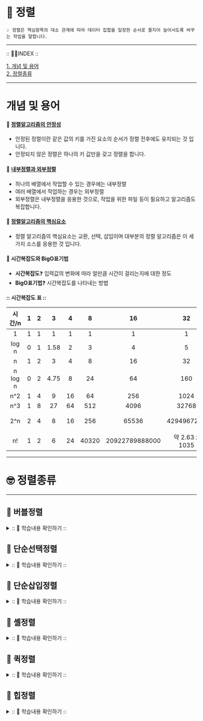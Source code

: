 
# 🏁 정렬
    💡 정렬은 핵심항목의 대소 관계에 따라 데이터 집합을 일정한 순서로 줄지어 늘어서도록 바꾸는 작업을 말합니다.
---

:: ☝🏻INDEX ::

[1. 개념 및 용어](#개념-및-용어)</br>
[2. 정렬종류](#정렬종류)</br>

---

# 개념 및 용어

#### 📌 <u>정렬알고리즘의 안정성</u>
- 안정된 정렬이란 같은 값의 키를 가진 요소의 순서가 정렬 전후에도 유지되는 것 입니다.
- 안정되지 않은 정렬은 하나의 키 값만을 갖고 정렬을 합니다.
#### 📌 <u>내부정렬과 외부정렬</u>
- 하나의 배열에서 작업할 수 있는 경우에는 내부정렬
- 여러 배열에서 작업하는 경우는 외부정렬
- 외부정렬은 내부정렬을 응용한 것으로, 작업을 위한 파일 등이 필요하고 알고리즘도 복잡합니다.
#### 📌 <u>정렬알고리즘의 핵심요소</u>
- 정렬 알고리즘의 핵심요소는 교환, 선택, 삽입이며 대부분의 정렬 알고리즘은 이 세가지 소스를 응용한 것 입니다.

#### 📌 시간복잡도와 BigO표기법
- **시간복잡도**❓ 입력값의 변화에 따라 얼만큼 시간이 걸리는지에 대한 정도
- **BigO표기법**❓ 시간복잡도를 나타내는 방법<br>

**:: 시간복잡도 표 ::**</br>

|  시간/n   |  1  |  2  |  3   |  4   |   8   |        16         |          32           |           64           |          1000          |
|:-------:|:---:|:---:|:----:|:----:|:-----:|:-----------------:|:---------------------:|:----------------------:|:----------------------:|
|    1    |  1  |  1  |  1   |  1   |   1   |         1         |           1           |           1            |           1            |
|  log n  |  0  |  1  | 1.58 |  2   |   3   |         4         |           5           |           6            |          9.97          |
|    n    |  1  |  2  |  3   |  4   |   8   |        16         |          32           |           64           |          1000          |
| n log n |  0  |  2  | 4.75 |  8   |  24   |        64         |          160          |          384           |          9966          |
|   n^2   |  1  |  4  |  9   |  16  |  64   |        256        |         1024          |          4096          |        1000000         |
|   n^3   |  1  |  8  |  27  |  64  |  512  |       4096        |         32768         |         262144         |       1000000000       |
|   2^n   |  2  |  4  |  8   |  16  |  256  |       65536       |      4294967296       |        약 1844경         |     약 1.07 x 10301     |
|   n!    |  1  |  2  |  6   |  24  | 40320 |  20922789888000   |     약 2.63 x 1035     |     약 1.27 x 1089      |    약 4.02 x 102567     |

---
# 🤓 정렬종류

---

## 📌 버블정렬
<details>
<summary>:: 👀 학습내용 확인하기 :: </summary>
<div markdown="1">

- 단순하기 때문에 자주사용된다
- 원소의 이동이 거품이 수면으로 올라오는 듯한 모습
- O(n^2)
- 방법
  1. 서로 인접한 두원소 크기를 검사한다.
  2. 인접한 두수를 계속 비교해 가장 큰 자료가 맨뒤로 가도록 한다.



</div>
</details>

## 📌 단순선택정렬
<details>
<summary>:: 👀 학습내용 확인하기 :: </summary>
<div markdown="1">

- 제자리정렬 알고리즘
- 단순하게 사용할 수 있다.
- 메모리 효율이 좋다
- O(n^2)
- 방법
    1. 주어진 리스트 중 최소값을 찾는다</br>
    2. 그 값을 맨앞의 위치한 값과 교체
    3. 맨처음 위치를 뺀 나머지 리스트를 같은 방법으로 교체
</div>
</details>

## 📌 단순삽입정렬

<details>
<summary>:: 👀 학습내용 확인하기 :: </summary>
<div markdown="1">

- 데이터를 **비교**하면서 찾기 때문에 **비교정렬**이라고 합니다.
- 삽입 정렬은 두 번째 자료부터 시작하여 그 앞의 자료들과 비교하여 삽입할 위치를 지정한 후 
  </br>자료를 뒤로 옮기고 지정한 자리에 자료를 삽입하여 정렬하는 알고리즘이다.
-  최선 : O(N), 최악 : O(n^2)
</div>
</details>

## 📌 셸정렬

<details>
<summary>:: 👀 학습내용 확인하기 :: </summary>
<div markdown="1">

- 셸 정렬은 **삽입 정렬**을 기반으로 한다
- 정렬의 대상이 되는 데이터 외에 추가적인 공간을 필요로 하지 않기 때문에 **'제자리 정렬(in-place sort)'** 이기도 하다.
- 삽입정렬과는 다르게 일정 간격을 주기로 하여 비교 및 교환이 일어나기 때문에 구조상 **안정정렬(Stable Sort)은 아니다.**
-  최선 : O(N), 최악 : O(n^2)
- 방법
  1. 간격(gap)을 설정한다.
  2. 각 간격별로 분류 된 서브(부분) 리스트에 대해 삽입정렬을 한다.
  3. 각 서브(부분) 리스트의 정렬이 끝나면 간격을 줄인다.
  4. 간격이 1이 될 때 까지 2번 과정으로 되돌아가며 반복한다.

</div>
</details>

## 📌 퀵정렬

<details>
<summary>:: 👀 학습내용 확인하기 :: </summary>
<div markdown="1">

- 퀵 정렬은 **불안정정렬** 에 속하며, 다른 원소와의 비교만으로 정렬을 수행하는 **비교정렬** 에 속한다.
- **분할 정복 알고리즘**의 하나로, 평균적으로 **매우 빠른** 수행 속도
- 합병 정렬(merge sort)과 달리 퀵 정렬은 리스트를 **비균등**하게 분할한다.
- O(nlogn)
- 방법
  1. 리스트 안에 있는 한 요소를 선택한다. 이렇게 고른 원소를 피벗(pivot) 이라고 한다.
  2. 피벗을 기준으로 피벗보다 작은 요소들은 모두 피벗의 왼쪽으로 옮겨지고 피벗보다 큰 요소들은 모두 피벗의 오른쪽으로 옮겨진다.
  </br> (피벗을 중심으로 왼쪽: 피벗보다 작은 요소들, 오른쪽: 피벗보다 큰 요소들)
  3. 피벗을 제외한 왼쪽 리스트와 오른쪽 리스트를 다시 정렬한다.
     - 분할된 부분 리스트에 대하여 순환 호출 을 이용하여 정렬을 반복한다.
     - 부분 리스트에서도 다시 피벗을 정하고 피벗을 기준으로 2개의 부분 리스트로 나누는 과정을 반복한다.
  4. 부분 리스트들이 더 이상 분할이 불가능할 때까지 반복한다.
     - 리스트의 크기가 0이나 1이 될 때까지 반복한다.
  
</div>
</details>

## 📌 힙정렬

<details>
<summary>:: 👀 학습내용 확인하기 :: </summary>
<div markdown="1">

- 최대 힙 트리나 최소 힙 트리를 구성해 정렬을 하는 방법
- 내림차순 정렬을 위해서는 최대 힙을 구성하고 오름차순 정렬을 위해서는 최소 힙을 구성하면 된다.
- O(nlogn)
- 방법
  1. 정렬해야 할 n개의 요소들로 최대 힙(완전 이진 트리 형태)을 만든다.
     - 내림차순을 기준으로 정렬
  2. 그 다음으로 한 번에 하나씩 요소를 힙에서 꺼내서 배열의 뒤부터 저장하면 된다.
  3. 삭제되는 요소들(최댓값부터 삭제)은 값이 감소되는 순서로 정렬되게 된다.
     
</div>
</details>